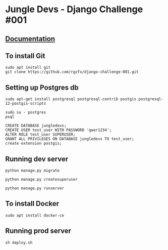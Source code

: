 # Jungle Devs - Django Challenge #001

## [Documentation](https://github.com/rgzfx/django-challenge-001/wiki) 

## To install Git
``` shell
sudo apt install git
git clone https://github.com/rgzfx/django-challenge-001.git
```

## Setting up Postgres db
```shell
sudo apt-get install postgresql postgresql-contrib postgis postgresql-12-postgis-scripts

sudo su - postgres
psql

CREATE DATABASE jungledevs;
CREATE USER test_user WITH PASSWORD 'qwer1234';
ALTER ROLE test_user SUPERUSER;
GRANT ALL PRIVILEGES ON DATABASE jungledevs TO test_user;
create extension postgis;

```

## Running dev server
```shell
python manage.py migrate

python manage.py createsuperuser

python manage.py runserver
```

## To install Docker

```shell
sudo apt install docker-ce
```

## Running prod server
```shell
sh deploy.sh
```
